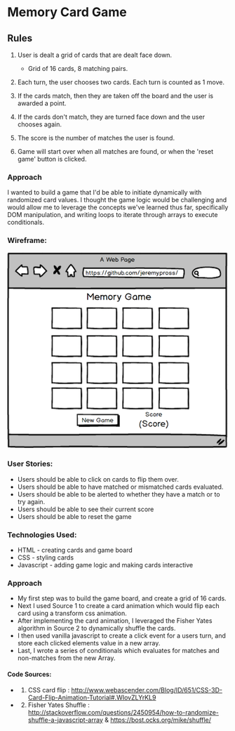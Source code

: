 
# Memory Card Game

## Rules

1. User is dealt a grid of cards that are dealt face down.  
    - Grid of 16 cards, 8 matching pairs.

2. Each turn, the user chooses two cards. Each turn is counted as 1 move.

3. If the cards match, then they are taken off the board and the user is awarded a point.

4. If the cards don't match, they are turned face down and the user chooses again.

5. The score is the number of matches the user is found.

6. Game will start over when all matches are found, or when the 'reset game' button is clicked.

### Approach
I wanted to build a game that I'd be able to initiate dynamically with randomized card values. I thought the game logic would be challenging and would allow me to leverage the concepts we've learned thus far, specifically DOM manipulation, and writing loops to iterate through arrays to execute conditionals.  

### Wireframe:

![memory game wireframe ](img/wireframe.png?raw=true "Wire Frame")

### User Stories:
* Users should be able to click on cards to flip them over.
* Users should be able to have matched or mismatched cards evaluated.
* Users should be able to be alerted to whether they have a match or to try again.
* Users should be able to see their current score
* Users should be able to reset the game

### Technologies Used:
* HTML - creating cards and game board
* CSS - styling cards
* Javascript - adding game logic and making cards interactive

### Approach
* My first step was to build the game board, and create a grid of 16 cards.
* Next I used Source 1 to create a card animation which would flip each card using a transform css animation.
* After implementing the card animation, I leveraged the Fisher Yates algorithm in Source 2 to dynamically shuffle the cards.
* I then used vanilla javascript to create a click event for a users turn, and store each clicked elements value in a new array.
* Last, I wrote a series of conditionals which evaluates for matches and non-matches from the new Array.


#### Code Sources:
  - 1. CSS card flip : http://www.webascender.com/Blog/ID/651/CSS-3D-Card-Flip-Animation-Tutorial#.WIovZLYrKL9
  - 2. Fisher Yates Shuffle :
  http://stackoverflow.com/questions/2450954/how-to-randomize-shuffle-a-javascript-array &
  https://bost.ocks.org/mike/shuffle/
